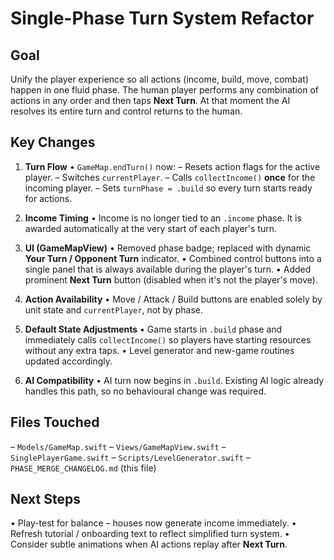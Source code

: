 # Single-Phase Turn System Refactor

## Goal
Unify the player experience so all actions (income, build, move, combat) happen in one fluid phase. The human player performs any combination of actions in any order and then taps **Next Turn**. At that moment the AI resolves its entire turn and control returns to the human.

## Key Changes
1. **Turn Flow**
   • `GameMap.endTurn()` now:
     – Resets action flags for the active player.
     – Switches `currentPlayer`.
     – Calls `collectIncome()` **once** for the incoming player.
     – Sets `turnPhase = .build` so every turn starts ready for actions.

2. **Income Timing**
   • Income is no longer tied to an `.income` phase. It is awarded automatically at the very start of each player's turn.

3. **UI (GameMapView)**
   • Removed phase badge; replaced with dynamic **Your Turn / Opponent Turn** indicator.
   • Combined control buttons into a single panel that is always available during the player's turn.
   • Added prominent **Next Turn** button (disabled when it's not the player's move).

4. **Action Availability**
   • Move / Attack / Build buttons are enabled solely by unit state and `currentPlayer`, not by phase.

5. **Default State Adjustments**
   • Game starts in `.build` phase and immediately calls `collectIncome()` so players have starting resources without any extra taps.
   • Level generator and new-game routines updated accordingly.

6. **AI Compatibility**
   • AI turn now begins in `.build`. Existing AI logic already handles this path, so no behavioural change was required.

## Files Touched
– `Models/GameMap.swift`
– `Views/GameMapView.swift`
– `SinglePlayerGame.swift`
– `Scripts/LevelGenerator.swift`
– `PHASE_MERGE_CHANGELOG.md` (this file)

## Next Steps
• Play-test for balance – houses now generate income immediately.
• Refresh tutorial / onboarding text to reflect simplified turn system.
• Consider subtle animations when AI actions replay after **Next Turn**.